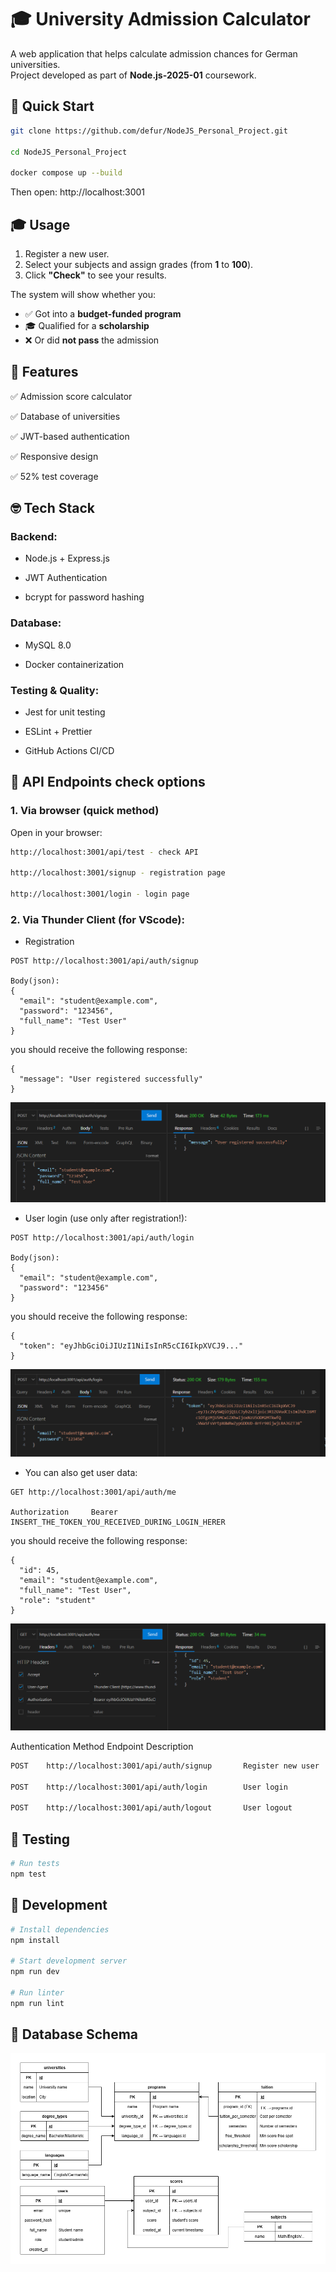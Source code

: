 # 🎓 University Admission Calculator

A web application that helps calculate admission chances for German universities.  
Project developed as part of **Node.js-2025-01** coursework.


## 🚀 Quick Start

```bash
git clone https://github.com/defur/NodeJS_Personal_Project.git

cd NodeJS_Personal_Project

docker compose up --build
```
Then open: http://localhost:3001

## 🎓 Usage

1. Register a new user.  
2. Select your subjects and assign grades (from **1** to **100**).  
3. Click **"Check"** to see your results.  

The system will show whether you:  
- ✅ Got into a **budget-funded program**  
- 🎓 Qualified for a **scholarship**  
- ❌ Or did **not pass** the admission


## 🌸 Features

✅ Admission score calculator

✅ Database of universities

✅ JWT-based authentication

✅ Responsive design

✅ 52% test coverage

## 🤓 Tech Stack
### Backend:

- Node.js + Express.js

- JWT Authentication

- bcrypt for password hashing

### Database:

- MySQL 8.0

- Docker containerization

### Testing & Quality:

- Jest for unit testing

- ESLint + Prettier

- GitHub Actions CI/CD

## 🌸 API Endpoints check options 

### 1. Via browser (quick method)
Open in your browser:
```bash
http://localhost:3001/api/test - check API

http://localhost:3001/signup - registration page

http://localhost:3001/login - login page
```
### 2. Via Thunder Client (for VScode):
- Registration
```http
POST http://localhost:3001/api/auth/signup

Body(json):
{
  "email": "student@example.com",
  "password": "123456",
  "full_name": "Test User"
}
```
you should receive the following response:
```http
{
  "message": "User registered successfully"
}
```
![EXAMPLE1](./Screenshot_3.png)

- User login (use only after registration!):
```http
POST http://localhost:3001/api/auth/login

Body(json):
{
  "email": "student@example.com",
  "password": "123456"
}
```
you should receive the following response:
```http
{
  "token": "eyJhbGciOiJIUzI1NiIsInR5cCI6IkpXVCJ9..."
}
```
![EXAMPLE2](./Screenshot_4.png)


- You can also get user data:
```http
GET http://localhost:3001/api/auth/me

Authorization     Bearer INSERT_THE_TOKEN_YOU_RECEIVED_DURING_LOGIN_HERER

```


you should receive the following response:
```http
{
  "id": 45,
  "email": "student@example.com",
  "full_name": "Test User",
  "role": "student"
}
```
![EXAMPLE3](./Screenshot_5.png)


Authentication
Method	Endpoint	Description
```bash
POST	http://localhost:3001/api/auth/signup	    Register new user

POST	http://localhost:3001/api/auth/login	    User login

POST	http://localhost:3001/api/auth/logout	    User logout

```
## 🧪 Testing
```bash
# Run tests
npm test

```

## 🔧 Development
```bash
# Install dependencies
npm install

# Start development server
npm run dev

# Run linter
npm run lint
```
## 🤙 Database Schema

![Database Schema](./діаграма.png)
